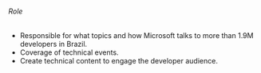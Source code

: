 ###### Role
* Responsible for what topics and how Microsoft talks to more than
1.9M developers in Brazil.
* Coverage of technical events.
* Create technical content to engage the developer audience.